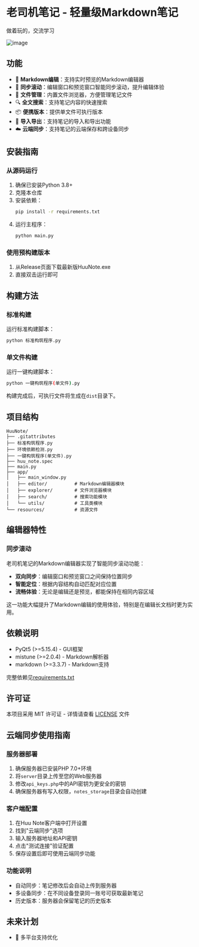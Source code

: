 # 老司机笔记 - 轻量级Markdown笔记

做着玩的，交流学习

![image](https://github.com/user-attachments/assets/d854a4c5-08b1-4b78-87f6-f3c5b7afabef)


## 功能

- 📝 **Markdown编辑**：支持实时预览的Markdown编辑器
- 🔄 **同步滚动**：编辑窗口和预览窗口智能同步滚动，提升编辑体验
- 📂 **文件管理**：内置文件浏览器，方便管理笔记文件
- 🔍 **全文搜索**：支持笔记内容的快速搜索
- 📦 **便携版本**：提供单文件可执行版本
- 🔄 **导入导出**：支持笔记的导入和导出功能
- ☁️ **云端同步**：支持笔记的云端保存和跨设备同步

## 安装指南

### 从源码运行

1. 确保已安装Python 3.8+
2. 克隆本仓库
3. 安装依赖：
   ```bash
   pip install -r requirements.txt
   ```
4. 运行主程序：
   ```bash
   python main.py
   ```

### 使用预构建版本

1. 从Release页面下载最新版HuuNote.exe
2. 直接双击运行即可

## 构建方法

### 标准构建

运行标准构建脚本：
```bash
python 标准构筑程序.py
```

### 单文件构建

运行一键构建脚本：
```bash
python 一键构筑程序(单文件).py
```

构建完成后，可执行文件将生成在`dist`目录下。

## 项目结构

```
HuuNote/
├── .gitattributes
├── 标准构筑程序.py
├── 环境依赖检测.py
├── 一键构筑程序(单文件).py
├── huu_note.spec
├── main.py
├── app/
│   ├── main_window.py
│   ├── editor/          # Markdown编辑器模块
│   ├── explorer/        # 文件浏览器模块
│   ├── search/          # 搜索功能模块
│   └── utils/           # 工具类模块
└── resources/           # 资源文件
```

## 编辑器特性

### 同步滚动

老司机笔记的Markdown编辑器实现了智能同步滚动功能：

- **双向同步**：编辑窗口和预览窗口之间保持位置同步
- **智能定位**：根据内容结构自动匹配对应位置
- **流畅体验**：无论是编辑还是预览，都能保持在相同内容区域

这一功能大幅提升了Markdown编辑的使用体验，特别是在编辑长文档时更为实用。

## 依赖说明

- PyQt5 (>=5.15.4) - GUI框架
- mistune (>=2.0.4) - Markdown解析器
- markdown (>=3.3.7) - Markdown支持

完整依赖见[requirements.txt](requirements.txt)

## 许可证

本项目采用 MIT 许可证 - 详情请查看 [LICENSE](LICENSE) 文件

## 云端同步使用指南

### 服务器部署
1. 确保服务器已安装PHP 7.0+环境
2. 将`server`目录上传至您的Web服务器
3. 修改`api_keys.php`中的API密钥为更安全的密钥
4. 确保服务器有写入权限，`notes_storage`目录会自动创建

### 客户端配置
1. 在Huu Note客户端中打开设置
2. 找到"云端同步"选项
3. 输入服务器地址和API密钥
4. 点击"测试连接"验证配置
5. 保存设置后即可使用云端同步功能

### 功能说明
- 自动同步：笔记修改后会自动上传到服务器
- 多设备同步：在不同设备登录同一账号可获取最新笔记
- 历史版本：服务器会保留笔记的历史版本

## 未来计划

- 📱 多平台支持优化
